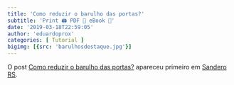 ```yaml
---
title: 'Como reduzir o barulho das portas?'
subtitle: 'Print 🖨 PDF 📄 eBook 📱'
date: '2019-03-18T22:59:05'
author: 'eduardoprox'
categories: [ Tutorial ]
bigimg: [{src: 'barulhosdestaque.jpg'}]
---
```




O post [Como reduzir o barulho das portas?](https://sanderors.com/como-reduzir-o-barulho-das-portas/) apareceu primeiro em [Sandero RS](https://sanderors.com).

